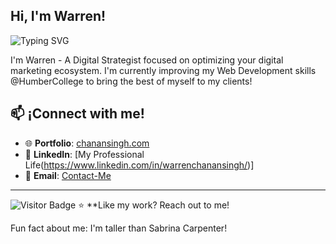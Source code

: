 ## Hi, I'm Warren!
![Typing SVG](https://readme-typing-svg.herokuapp.com?font=Fira+Code&size=22&pause=1000&color=64FFDA&width=435&lines=Digital+Strategist;+10%2B+years+in+marketing;Future+Web+Developer)

</td>
<td width="50%">
  
I'm Warren - A Digital Strategist focused on optimizing your digital marketing ecosystem. I'm currently improving my Web Development skills @HumberCollege to bring the best of myself to my clients!

</td>
</tr>
</table>

## 📫 ¡Connect with me!

- 🌐 **Portfolio**: [chanansingh.com](https://chanansingh.com)
- 💼 **LinkedIn**: [My Professional Life(https://www.linkedin.com/in/warrenchanansingh/)]
- 📧 **Email**: [Contact-Me](mailto:warren.chanansingh@hotmail.com)

---

![Visitor Badge](https://visitor-badge.laobi.icu/badge?page_id=zabocaman.zabocaman) ⭐️ **Like my work? Reach out to me!


Fun fact about me: I'm taller than Sabrina Carpenter!

<!--
**zabocaman/zabocaman** is a ✨ _special_ ✨ repository because its `README.md` (this file) appears on your GitHub profile.

Here are some ideas to get you started:

- 🔭 I’m currently working on ...
- 🌱 I’m currently learning ...
- 👯 I’m looking to collaborate on ...
- 🤔 I’m looking for help with ...
- 💬 Ask me about ...
- 📫 How to reach me: ...
- 😄 Pronouns: ...
- ⚡ Fun fact: ...
-->
